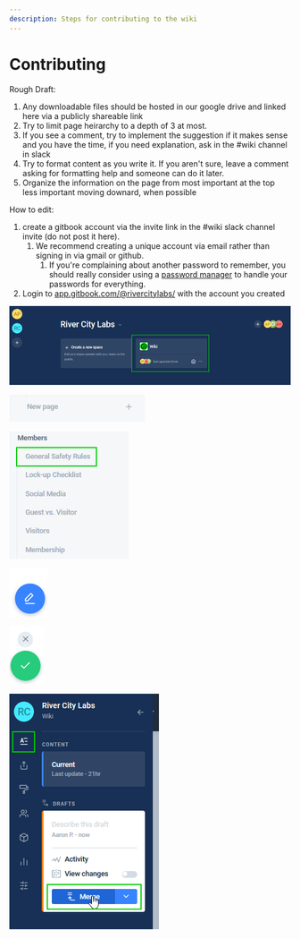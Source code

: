 ```yaml
---
description: Steps for contributing to the wiki
---
```


# Contributing

Rough Draft:

1. Any downloadable files should be hosted in our google drive and linked here via a publicly shareable link
2. Try to limit page heirarchy to a depth of 3 at most. 
3. If you see a comment, try to implement the suggestion if it makes sense and you have the time, if you need explanation, ask in the \#wiki channel in slack
4. Try to format content as you write it. If you aren't sure, leave a comment asking for formatting help and someone can do it later.
5. Organize the information on the page from most important at the top less important moving downard, when possible



How to edit:

1. create a gitbook account via the invite link in the \#wiki slack channel invite \(do not post it here\).
   1. We recommend creating a unique account via email rather than signing in via gmail or github. 
      1. If you're complaining about another password to remember, you should really consider using a [password manager](https://www.lastpass.com) to handle your passwords for everything.
2. Login to [app.gitbook.com/@rivercitylabs/](https://app.gitbook.com/@rivercitylabs/) with the account you created

![Select the Wiki Space](../.gitbook/assets/image%20%284%29.png)



![either click new page to create a new page,](../.gitbook/assets/image%20%281%29.png)

![or click the page you want to edit](../.gitbook/assets/image%20%283%29.png)



![Click the edit button](../.gitbook/assets/image%20%286%29.png)

![Click the checkmark to save your changes and add them to the commit. X will cancel your changes.](../.gitbook/assets/image.png)

![Click the &apos;A&apos; content button then the &quot;Merge&quot; button to finalize your changes. You can save multiple changes before clicking the Merge button to batch them together.](../.gitbook/assets/image%20%285%29.png)

